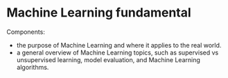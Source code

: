 # Machine Learning fundamental


Components:

* the purpose of Machine Learning and where it applies to the real world. 
* a general overview of Machine Learning topics, such as supervised vs unsupervised learning,  model evaluation, and Machine Learning algorithms. 
